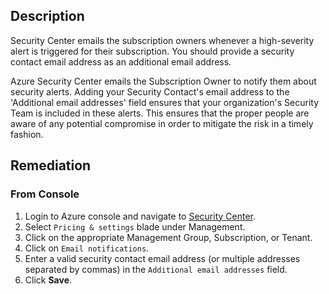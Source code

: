 ## Description

Security Center emails the subscription owners whenever a high-severity alert is triggered for their subscription. You should provide a security contact email address as an additional email address.

Azure Security Center emails the Subscription Owner to notify them about security alerts. Adding your Security Contact's email address to the 'Additional email addresses' field ensures that your organization's Security Team is included in these alerts. This ensures that the proper people are aware of any potential compromise in order to mitigate the risk in a timely fashion.

## Remediation

### From Console

1. Login to Azure console and navigate to [Security Center](https://portal.azure.com/#blade/Microsoft_Azure_Security/SecurityMenuBlade/0).
2. Select `Pricing & settings` blade under Management.
3. Click on the appropriate Management Group, Subscription, or Tenant.
4. Click on `Email notifications`.
5. Enter a valid security contact email address (or multiple addresses separated by commas) in the `Additional email addresses` field.
6. Click **Save**.

